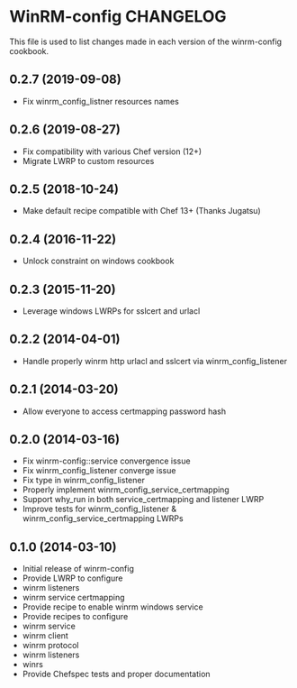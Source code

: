 WinRM-config CHANGELOG
======================
This file is used to list changes made in each version of the winrm-config cookbook.

0.2.7 (2019-09-08)
------------------
- Fix winrm_config_listner resources names

0.2.6 (2019-08-27)
------------------
- Fix compatibility with various Chef version (12+)
- Migrate LWRP to custom resources

0.2.5 (2018-10-24)
------------------
- Make default recipe compatible with Chef 13+ (Thanks Jugatsu)

0.2.4 (2016-11-22)
------------------
- Unlock constraint on windows cookbook

0.2.3 (2015-11-20)
------------------
- Leverage windows LWRPs for sslcert and urlacl

0.2.2 (2014-04-01)
------------------
- Handle properly winrm http urlacl and sslcert via winrm_config_listener

0.2.1 (2014-03-20)
------------------
- Allow everyone to access certmapping password hash

0.2.0 (2014-03-16)
------------------
- Fix winrm-config::service convergence issue
- Fix winrm_config_listener converge issue
- Fix type in winrm_config_listener
- Properly implement winrm_config_service_certmapping
- Support why_run in both service_certmapping and listener LWRP
- Improve tests for winrm_config_listener & winrm_config_service_certmapping LWRPs

0.1.0 (2014-03-10)
------------------
- Initial release of winrm-config
- Provide LWRP to configure
 - winrm listeners
 - winrm service certmapping
- Provide recipe to enable winrm windows service
- Provide recipes to configure
 - winrm service
 - winrm client
 - winrm protocol
 - winrm listeners
 - winrs
- Provide Chefspec tests and proper documentation
